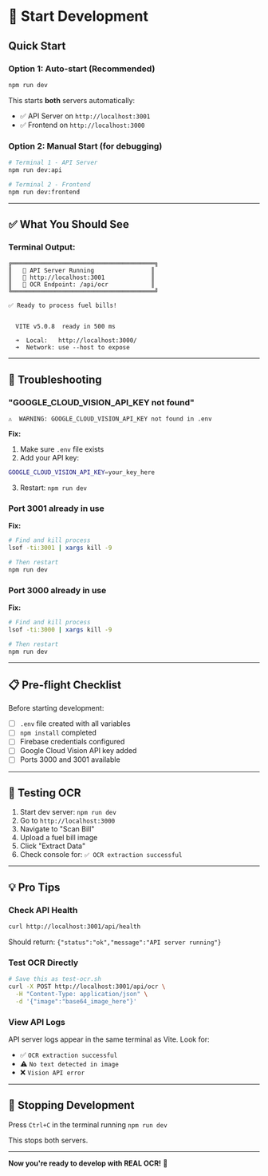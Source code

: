 # 🚀 Start Development

## Quick Start

### Option 1: Auto-start (Recommended)
```bash
npm run dev
```
This starts **both** servers automatically:
- ✅ API Server on `http://localhost:3001`
- ✅ Frontend on `http://localhost:3000`

### Option 2: Manual Start (for debugging)
```bash
# Terminal 1 - API Server
npm run dev:api

# Terminal 2 - Frontend
npm run dev:frontend
```

---

## ✅ What You Should See

### Terminal Output:
```
╔════════════════════════════════════════╗
║   🚀 API Server Running                ║
║   📍 http://localhost:3001             ║
║   🔧 OCR Endpoint: /api/ocr            ║
╚════════════════════════════════════════╝

✅ Ready to process fuel bills!


  VITE v5.0.8  ready in 500 ms

  ➜  Local:   http://localhost:3000/
  ➜  Network: use --host to expose
```

---

## 🔧 Troubleshooting

### "GOOGLE_CLOUD_VISION_API_KEY not found"
```
⚠️  WARNING: GOOGLE_CLOUD_VISION_API_KEY not found in .env
```

**Fix:**
1. Make sure `.env` file exists
2. Add your API key:
```bash
GOOGLE_CLOUD_VISION_API_KEY=your_key_here
```
3. Restart: `npm run dev`

### Port 3001 already in use
**Fix:**
```bash
# Find and kill process
lsof -ti:3001 | xargs kill -9

# Then restart
npm run dev
```

### Port 3000 already in use
**Fix:**
```bash
# Find and kill process
lsof -ti:3000 | xargs kill -9

# Then restart
npm run dev
```

---

## 📋 Pre-flight Checklist

Before starting development:
- [ ] `.env` file created with all variables
- [ ] `npm install` completed
- [ ] Firebase credentials configured
- [ ] Google Cloud Vision API key added
- [ ] Ports 3000 and 3001 available

---

## 🎯 Testing OCR

1. Start dev server: `npm run dev`
2. Go to `http://localhost:3000`
3. Navigate to "Scan Bill"
4. Upload a fuel bill image
5. Click "Extract Data"
6. Check console for: `✅ OCR extraction successful`

---

## 💡 Pro Tips

### Check API Health
```bash
curl http://localhost:3001/api/health
```
Should return: `{"status":"ok","message":"API server running"}`

### Test OCR Directly
```bash
# Save this as test-ocr.sh
curl -X POST http://localhost:3001/api/ocr \
  -H "Content-Type: application/json" \
  -d '{"image":"base64_image_here"}'
```

### View API Logs
API server logs appear in the same terminal as Vite.
Look for:
- ✅ `OCR extraction successful`
- ⚠️ `No text detected in image`
- ❌ `Vision API error`

---

## 🛑 Stopping Development

Press `Ctrl+C` in the terminal running `npm run dev`

This stops both servers.

---

**Now you're ready to develop with REAL OCR!** 🎉

